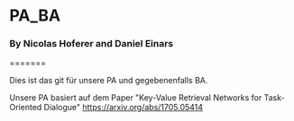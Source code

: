 # PA_BA
### By Nicolas Hoferer and Daniel Einars
=======

Dies ist das git für unsere PA und gegebenenfalls BA.

Unsere PA basiert auf dem Paper "Key-Value Retrieval Networks for Task-Oriented Dialogue"
https://arxiv.org/abs/1705.05414

